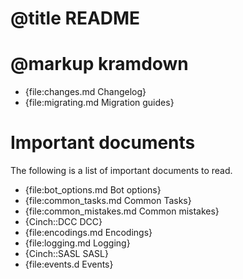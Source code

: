 # @title README
# @markup kramdown


- {file:changes.md Changelog}
- {file:migrating.md Migration guides}

# Important documents

The following is a list of important documents to read.

- {file:bot_options.md Bot options}
- {file:common_tasks.md Common Tasks}
- {file:common_mistakes.md Common mistakes}
- {Cinch::DCC DCC}
- {file:encodings.md Encodings}
- {file:logging.md Logging}
- {Cinch::SASL SASL}
- {file:events.d Events}
